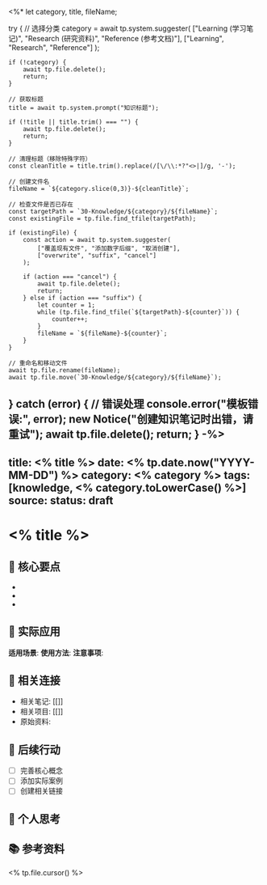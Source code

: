 <%*
let category, title, fileName;

try {
    // 选择分类
    category = await tp.system.suggester(
        ["Learning (学习笔记)", "Research (研究资料)", "Reference (参考文档)"],
        ["Learning", "Research", "Reference"]
    );
    
    if (!category) {
        await tp.file.delete();
        return;
    }
    
    // 获取标题
    title = await tp.system.prompt("知识标题");
    
    if (!title || title.trim() === "") {
        await tp.file.delete();
        return;
    }
    
    // 清理标题（移除特殊字符）
    const cleanTitle = title.trim().replace(/[\/\\:*?"<>|]/g, '-');
    
    // 创建文件名
    fileName = `${category.slice(0,3)}-${cleanTitle}`;
    
    // 检查文件是否已存在
    const targetPath = `30-Knowledge/${category}/${fileName}`;
    const existingFile = tp.file.find_tfile(targetPath);
    
    if (existingFile) {
        const action = await tp.system.suggester(
            ["覆盖现有文件", "添加数字后缀", "取消创建"],
            ["overwrite", "suffix", "cancel"]
        );
        
        if (action === "cancel") {
            await tp.file.delete();
            return;
        } else if (action === "suffix") {
            let counter = 1;
            while (tp.file.find_tfile(`${targetPath}-${counter}`)) {
                counter++;
            }
            fileName = `${fileName}-${counter}`;
        }
    }
    
    // 重命名和移动文件
    await tp.file.rename(fileName);
    await tp.file.move(`30-Knowledge/${category}/${fileName}`);
    
} catch (error) {
    // 错误处理
    console.error("模板错误:", error);
    new Notice("创建知识笔记时出错，请重试");
    await tp.file.delete();
    return;
}
-%>
---
title: <% title %>
date: <% tp.date.now("YYYY-MM-DD") %>
category: <% category %>
tags: [knowledge, <% category.toLowerCase() %>]
source: 
status: draft
---

# <% title %>

## 🎯 核心要点
- 
- 
- 

## 🔧 实际应用
**适用场景**: 
**使用方法**: 
**注意事项**: 

## 🔗 相关连接
- 相关笔记: [[]]
- 相关项目: [[]]
- 原始资料: 

## 📝 后续行动
- [ ] 完善核心概念
- [ ] 添加实际案例
- [ ] 创建相关链接

## 💭 个人思考


## 📚 参考资料
<!-- 在此添加引用的书籍、文章、视频等资源 -->

<% tp.file.cursor() %>